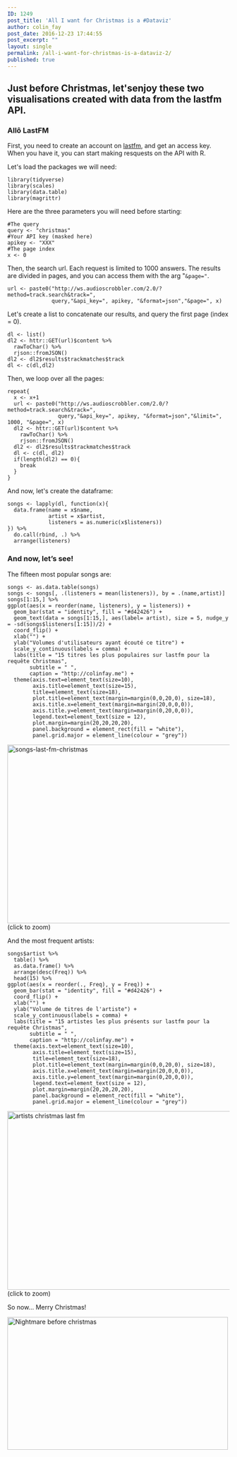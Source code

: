 ```yaml
---
ID: 1249
post_title: 'All I want for Christmas is a #Dataviz'
author: colin_fay
post_date: 2016-12-23 17:44:55
post_excerpt: ""
layout: single
permalink: /all-i-want-for-christmas-is-a-dataviz-2/
published: true
---
```

<h2>Just before Christmas, let'senjoy these two visualisations created with data from the lastfm API.</h2>
<!--more-->
<h3>Allô LastFM</h3>
First, you need to create an account on <a href="http://www.last.fm/api" target="_blank">lastfm</a>, and get an access key. When you have it, you can start making resquests on the API with R.

Let's load the packages we will need:
<pre class="r"><code>library(tidyverse)
library(scales)
library(data.table)
library(magrittr)</code></pre>
Here are the three parameters you will need before starting:
<pre class="r"><code>#The query
query &lt;- "christmas"
#Your API key (masked here)
apikey &lt;- "XXX"
#The page index
x &lt;- 0</code></pre>
Then, the search url. Each request is limited to 1000 answers. The results are divided in pages, and you can access them with the arg "<code>&amp;page="</code>.
<pre class="r"><code>url &lt;- paste0("http://ws.audioscrobbler.com/2.0/?method=track.search&amp;track=", 
              query,"&amp;api_key=", apikey, "&amp;format=json","&amp;page=", x)</code></pre>
Let's create a list to concatenate our results, and query the first page (index = 0).
<pre class="r"><code>dl &lt;- list()
dl2 &lt;- httr::GET(url)$content %&gt;%
  rawToChar() %&gt;% 
  rjson::fromJSON()
dl2 &lt;- dl2$results$trackmatches$track
dl &lt;- c(dl,dl2)</code></pre>
Then, we loop over all the pages:
<pre class="r"><code>repeat{
  x &lt;- x+1
  url &lt;- paste0("http://ws.audioscrobbler.com/2.0/?method=track.search&amp;track=", 
                query,"&amp;api_key=", apikey, "&amp;format=json","&amp;limit=", 1000, "&amp;page=", x)
  dl2 &lt;- httr::GET(url)$content %&gt;%
    rawToChar() %&gt;% 
    rjson::fromJSON()
  dl2 &lt;- dl2$results$trackmatches$track
  dl &lt;- c(dl, dl2)
  if(length(dl2) == 0){
    break
  }
}</code></pre>
And now, let's create the dataframe:
<pre class="r"><code>songs &lt;- lapply(dl, function(x){
  data.frame(name = x$name, 
             artist = x$artist, 
             listeners = as.numeric(x$listeners))
}) %&gt;%
  do.call(rbind, .) %&gt;% 
  arrange(listeners)</code></pre>
<h3>And now, let’s see!</h3>
The fifteen most popular songs are:<code> </code>
<pre class="r"><code>songs &lt;- as.data.table(songs)
songs &lt;- songs[, .(listeners = mean(listeners)), by = .(name,artist)]
songs[1:15,] %&gt;%
ggplot(aes(x = reorder(name, listeners), y = listeners)) +
  geom_bar(stat = "identity", fill = "#d42426") +
  geom_text(data = songs[1:15,], aes(label= artist), size = 5, nudge_y = -sd(songs$listeners[1:15])/2) + 
  coord_flip() + 
  xlab("") +
  ylab("Volumes d'utilisateurs ayant écouté ce titre") +
  scale_y_continuous(labels = comma) +
  labs(title = "15 titres les plus populaires sur lastfm pour la requête Christmas", 
       subtitle = " ",
       caption = "http://colinfay.me") + 
  theme(axis.text=element_text(size=10),
        axis.title=element_text(size=15),
        title=element_text(size=18),
        plot.title=element_text(margin=margin(0,0,20,0), size=18),
        axis.title.x=element_text(margin=margin(20,0,0,0)),
        axis.title.y=element_text(margin=margin(0,20,0,0)),
        legend.text=element_text(size = 12),
        plot.margin=margin(20,20,20,20), 
        panel.background = element_rect(fill = "white"), 
        panel.grid.major = element_line(colour = "grey"))</code></pre>
<a href="http://colinfay.me/wp-content/uploads/2016/12/songs-last-fm-christmas.jpeg"><img class="aligncenter size-large wp-image-1186" src="http://colinfay.me/wp-content/uploads/2016/12/songs-last-fm-christmas-1024x512.jpeg" alt="songs-last-fm-christmas" width="809" height="405" /></a>(click to zoom)

And the most frequent artists:
<pre class="r"><code>songs$artist %&gt;%
  table() %&gt;%
  as.data.frame() %&gt;%
  arrange(desc(Freq)) %&gt;%
  head(15) %&gt;%
ggplot(aes(x = reorder(., Freq), y = Freq)) +
  geom_bar(stat = "identity", fill = "#d42426") +
  coord_flip() + 
  xlab("") +
  ylab("Volume de titres de l'artiste") +
  scale_y_continuous(labels = comma) +
  labs(title = "15 artistes les plus présents sur lastfm pour la requête Christmas", 
       subtitle = " ",
       caption = "http://colinfay.me") + 
  theme(axis.text=element_text(size=10),
        axis.title=element_text(size=15),
        title=element_text(size=18),
        plot.title=element_text(margin=margin(0,0,20,0), size=18),
        axis.title.x=element_text(margin=margin(20,0,0,0)),
        axis.title.y=element_text(margin=margin(0,20,0,0)),
        legend.text=element_text(size = 12),
        plot.margin=margin(20,20,20,20), 
        panel.background = element_rect(fill = "white"), 
        panel.grid.major = element_line(colour = "grey"))</code></pre>
<a href="http://colinfay.me/wp-content/uploads/2016/12/artist-christmas-lastfm.jpeg"><img class="aligncenter size-large wp-image-1184" title="" src="http://colinfay.me/wp-content/uploads/2016/12/artist-christmas-lastfm-1024x512.jpeg" alt="artists christmas last fm" width="809" height="405" /></a>(click to zoom)

So now... Merry Christmas!

<a title="" href="http://colinfay.me/wp-content/uploads/2016/12/b546c88a28a7c2423d2a32bc85d1f106.gif"><img class="aligncenter size-full wp-image-1182" title="" src="http://colinfay.me/wp-content/uploads/2016/12/b546c88a28a7c2423d2a32bc85d1f106.gif" alt="Nightmare before christmas" width="500" height="301" /></a>
